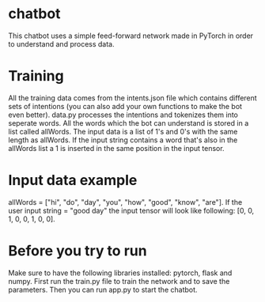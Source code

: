 # chatbot
This chatbot uses a simple feed-forward network made in PyTorch in order to understand and process data. 

# Training
All the training data comes from the intents.json file which contains different sets of intentions (you can also add your own functions to make the bot even better). data.py processes the intentions and tokenizes them into seperate words. All the words which the bot can understand is stored in a list called allWords. The input data is a list of 1's and 0's with the same length as allWords. If the input string contains a word that's also in the allWords list a 1 is inserted in the same position in the input tensor. 

# Input data example
allWords = ["hi", "do", "day", "you", "how", "good", "know", "are"].
If the user input string = "good day" the input tensor will look like following: [0, 0, 1, 0, 0, 1, 0, 0]. 

# Before you try to run
Make sure to have the following libraries installed: pytorch, flask and numpy.
First run the train.py file to train the network and to save the parameters. Then you can run app.py to start the chatbot.
